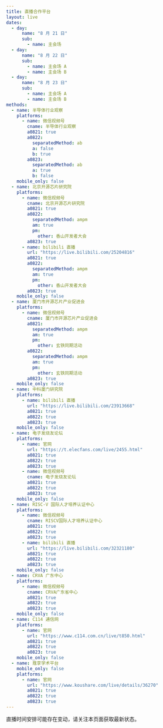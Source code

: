 ```yaml
---
title: 直播合作平台
layout: live
dates:
  - day:
      name: "8 月 21 日"
      sub:
        - name: 主会场
  - day:
      name: "8 月 22 日"
      sub:
        - name: 主会场 A
        - name: 主会场 B
  - day:
      name: "8 月 23 日"
      sub:
        - name: 主会场 A
        - name: 主会场 B
methods:
  - name: 半导体行业观察
    platforms:
      - name: 微信视频号
        cname: 半导体行业观察
        a0821: true
        a0822:
          separatedMethod: ab
          a: false
          b: true
        a0823:
          separatedMethod: ab
          a: true
          b: false
    mobile_only: false
  - name: 北京开源芯片研究院
    platforms:
      - name: 微信视频号
        cname: 北京开源芯片研究院
        a0821: true
        a0822:
          separatedMethod: ampm
          am: true
          pm:
            other: 香山开发者大会
        a0823: true
      - name: bilibili 直播
        url: "https://live.bilibili.com/25204816"
        a0821: true
        a0822:
          separatedMethod: ampm
          am: true
          pm:
            other: 香山开发者大会
        a0823: true
    mobile_only: false
  - name: 厦门市开源芯片产业促进会
    platforms:
      - name: 微信视频号
        cname: 厦门市开源芯片产业促进会
        a0821:
          separatedMethod: ampm
          am: true
          pm:
            other: 玄铁同期活动
        a0822:
          separatedMethod: ampm
          am: true
          pm:
            other: 玄铁同期活动
        a0823: true
    mobile_only: false
  - name: 中科厦门研究院
    platforms:
      - name: bilibili 直播
        url: "https://live.bilibili.com/23913668"
        a0821: true
        a0822: true
        a0823: true
    mobile_only: false
  - name: 电子发烧友论坛
    platforms:
      - name: 官网
        url: "https://t.elecfans.com/live/2455.html"
        a0821: true
        a0822: true
        a0823: true
      - name: 微信视频号
        cname: 电子发烧友论坛
        a0821: true
        a0822: true
        a0823: true
    mobile_only: false
  - name: RISC-V 国际人才培养认证中心
    platforms:
      - name: 微信视频号
        cname: RISCV国际人才培养认证中心
        a0821: true
        a0822: true
        a0823: true
      - name: bilibili 直播
        url: "https://live.bilibili.com/32321180"
        a0821: true
        a0822: true
        a0823: true
    mobile_only: false
  - name: CRVA 广东中心
    platforms:
      - name: 微信视频号
        cname: CRVA广东省中心
        a0821: true
        a0822: true
        a0823: true
    mobile_only: false
  - name: C114 通信网
    platforms:
      - name: 官网
        url: "https://www.c114.com.cn/live/t850.html"
        a0821: true
        a0822: true
        a0823: true
    mobile_only: false
  - name: 蔻享学术平台
    mobile_only: false
    platforms:
      - name: 官网
        url: "https://www.koushare.com/live/details/36270"
        a0821: true
        a0822: true
        a0823: true
---
```


直播时间安排可能存在变动，请关注本页面获取最新状态。
